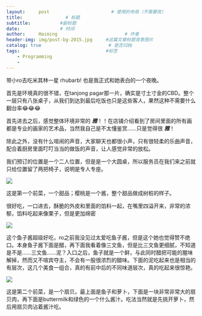```yaml
---
layout:     post                       # 使用的布局（不需要改）
title:                # 标题 
subtitle:           #副标题
date:               # 时间
author:     Haiming                         # 作者
header-img: img/post-bg-2015.jpg     #这篇文章标题背景图片
catalog: true                         # 是否归档
tags:                                #标签
    - Programming
    - 
---
```




带小ro去吃米其林一星 rhubarb! 也是我正式和她表白的一个夜晚。

首先是环境真的很不错，在tanjong pagar那一片，确实是寸土寸金的CBD。整个一层只有八张桌子，从我们到达到最后吃饭也只是这些客人，果然这种不需要什么翻台率😂😂😂

首先进去之后，感觉整体环境非常的 ***雅***！！在店铺介绍看到了房间里面的所有画都是专业的画家的艺术品，当然我自己是不太懂鉴赏……只是觉得很 ***雅***！

除此之外，没有什么喧闹的声音，大家聊天也都很小声，只有很轻柔的乐曲声音，配合着厨房里面叮叮当当的做饭的声音，让人感觉非常的放松。

我们预订的位置是一个二人位置，但是是一个大圆桌，所以服务员在我们来之前就只给位置留了两把椅子，说明是专人专座。

![](/Users/zhouhaiming/Library/Application%20Support/marktext/images/2024-03-21-18-39-48-image.png)

这是第一个前菜，一个甜品；樱桃是一个酱，整个甜品做成树桩的样子。

很好吃，一口进去，酥脆的外皮和里面的馅料一起，在嘴里四溢开来，非常的浓郁，馅料吃起来像栗子，但是更加绵密

![](/Users/zhouhaiming/Library/Application%20Support/marktext/images/2024-03-21-18-41-55-image.png)

这个鱼子酱超级好吃，ro之前我没见过太爱吃鱼子酱，但是这个她也觉得赞不绝口。本身鱼子酱下面是醋，再下面我看着像三文鱼，但是比三文鱼更细腻，不知道是不是……三文鱼……泥？入口之后，鱼子就是一个鲜，与此同时醋把可能的腥味解掉，然而又不喧宾夺主，不会有一股很浓烈的醋味。下面的泥吃起来也是相当的有层次，这几个美食一组合，真的有前中后的不同味道层次，真的吃起来很惊艳。

![](/Users/zhouhaiming/Library/Application%20Support/marktext/images/2024-03-21-18-44-44-image.png)

这是第二个前菜，是一个扇贝。最上面是鱼子和萝卜，下面是一块非常非常大的扇贝肉，再下面是buttermilk和绿色的一个什么酱汁。吃法当然就是先挑开萝卜，然后用扇贝肉沾着酱汁吃。
